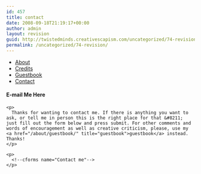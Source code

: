 ```yaml
---
id: 457
title: contact
date: 2008-09-18T21:19:17+00:00
author: admin
layout: revision
guid: http://twistedminds.creativescapism.com/uncategorized/74-revision/
permalink: /uncategorized/74-revision/
---
```

<p class="dropcap-first">
  <ul id="navlist">
    <li>
      <a title="read about this website and its creator-myself" href="/about/">About</a>
    </li>
    <li>
      <a title="credits to every single resource I used" href="/about/credits/">Credits</a>
    </li>
    <li>
      <a title="Sign in my guestbook for support" href="/about/guestbook/">Guestbook</a>
    </li>
    <li id="active">
      <a id="current" title="How to get in touch with me" href="/about/contact/">Contact</a>
    </li>
  </ul>
  
  <div class="body">
    <h4>
      E-mail Me Here
    </h4>
    
    <p>
      Thanks for wanting to contact me. If there is anything you want to ask, or tell me in person this is the right place for that &#8211; just fill out the form below and press submit. For other comments and words of encouragement as well as creative criticism, please, use my <a href="/about/guestbook/" title="guestbook">guestbook</a> instead. Thanks!
    </p>
    
    <p>
      <!--cforms name="Contact me"-->
    </p>